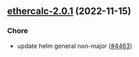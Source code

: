 

## [ethercalc-2.0.1](https://github.com/truecharts/charts/compare/ethercalc-2.0.0...ethercalc-2.0.1) (2022-11-15)

### Chore

- update helm general non-major ([#4463](https://github.com/truecharts/charts/issues/4463))
  
  